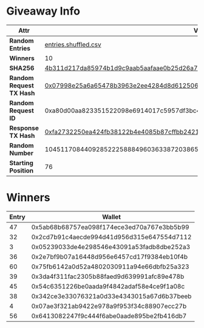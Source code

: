 # Giveaway Info

| Attr | Val |
| ---- | --- |
| **Random Entries** | [entries.shuffled.csv](./entries.shuffled.csv) |
| **Winners** | 10 |
| **SHA256** | [4b311d217da85974b1d9c9aab5aafaae0b25d26a7b8b8bfb0dda72ec5c9cd2e9](./entries.shuffled.sha256.txt) |
| **Random Request TX Hash** | [0x07998e25a6a65478b3963e2ee4284d8d612506bc71352fe13a71903201a882f4](https://polygonscan.com/tx/0x07998e25a6a65478b3963e2ee4284d8d612506bc71352fe13a71903201a882f4) |
| **Random Request ID** | 0xa80d00aa823351522098e6914017c5957df3bc45f23b4ed6f3442ef61779fe00 |
| **Response TX Hash** | [0xfa2732250ea424fb38122b4e4085b87cffbb242149b71f65f58f6daf58eddefc](https://polygonscan.com/tx/0xfa2732250ea424fb38122b4e4085b87cffbb242149b71f65f58f6daf58eddefc) |
| **Random Number** | 104511708440928522258884960363387203865037108452156701821883128403012716531480 |
| **Starting Position** | 76 |

# Winners

| Entry | Wallet |
| ----- | ------ |
| 47 | 0x5ab68b68757ea098f174ece3ed70a767e3bb5b99 |
| 32 | 0x2cd7b91c4aecde994d41d956d315e647554d7112 |
| 3 | 0x05239033de4e298546e43091a53fadb8dbe252a3 |
| 36 | 0x2e7bf9b07a16448d956e6457cd17f9384eb10f4b |
| 60 | 0x75fb6142a0d52a4802030911a94e66dbfb25a323 |
| 39 | 0x3da4f311fac2305b88faed9d639991afc89e478b |
| 45 | 0x54c6351226be0aada9f4842adaf58e4ce9f1a08c |
| 38 | 0x342ce3e33076321a0d33e4343015a67d6b37beeb |
| 4 | 0x07ae3f321ab9422e978a9f953f34c88907ecc27b |
| 56 | 0x6413082247f9c444f6abe0aade895be2fb416db7 |
